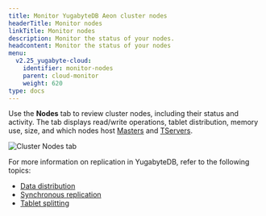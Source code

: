 ```yaml
---
title: Monitor YugabyteDB Aeon cluster nodes
headerTitle: Monitor nodes
linkTitle: Monitor nodes
description: Monitor the status of your nodes.
headcontent: Monitor the status of your nodes
menu:
  v2.25_yugabyte-cloud:
    identifier: monitor-nodes
    parent: cloud-monitor
    weight: 620
type: docs
---
```


Use the **Nodes** tab to review cluster nodes, including their status and activity. The tab displays read/write operations, tablet distribution, memory use, size, and which nodes host [Masters](../../../architecture/key-concepts/#master-server) and [TServers](../../../architecture/key-concepts/#tserver).

![Cluster Nodes tab](/images/yb-cloud/monitor-nodes.png)

For more information on replication in YugabyteDB, refer to the following topics:

- [Data distribution](../../../explore/linear-scalability/data-distribution/)
- [Synchronous replication](../../../architecture/docdb-replication/replication/)
- [Tablet splitting](../../../architecture/docdb-sharding/tablet-splitting/)
